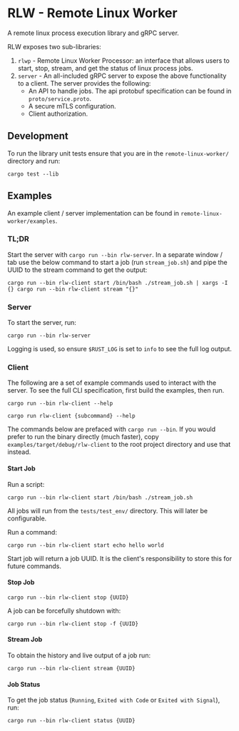 # RLW - Remote Linux Worker
A remote linux process execution library and gRPC server.

RLW exposes two sub-libraries:
1. `rlwp` - Remote Linux Worker Processor: an interface that allows users to start, stop, stream, and get the status of linux process jobs.
2. `server` - An all-included gRPC server to expose the above functionality to a client. The server provides the following:
   - An API to handle jobs. The api protobuf specification can be found in `proto/service.proto`.
   - A secure mTLS configuration.
   - Client authorization.


## Development

To run the library unit tests ensure that you are in the `remote-linux-worker/` directory and run:
```
cargo test --lib
```

## Examples

An example client / server implementation can be found in `remote-linux-worker/examples`.

### TL;DR
Start the server with `cargo run --bin rlw-server`.
In a separate window / tab use the below command to start a job (run `stream_job.sh`) and pipe the UUID to the stream command to get the output:
```
cargo run --bin rlw-client start /bin/bash ./stream_job.sh | xargs -I {} cargo run --bin rlw-client stream "{}"
```

### Server

To start the server, run:
```
cargo run --bin rlw-server
```

Logging is used, so ensure `$RUST_LOG` is set to `info` to see the full log output.


### Client

The following are a set of example commands used to interact with the server. To see the full CLI specification, first build the examples, then run.
 ```
cargo run --bin rlw-client --help

cargo run rlw-client {subcommand} --help
 ``` 

The commands below are prefaced with `cargo run --bin`. If you would prefer to run the binary directly (much faster), copy `examples/target/debug/rlw-client` to the root project directory and use that instead.

#### Start Job

Run a script: 
```
cargo run --bin rlw-client start /bin/bash ./stream_job.sh
```
All jobs will run from the `tests/test_env/` directory. This will later be configurable.

Run a command:
```
cargo run --bin rlw-client start echo hello world
```

Start job will return a job UUID. It is the client's responsibility to store this for future commands.

#### Stop Job

```
cargo run --bin rlw-client stop {UUID} 
```

A job can be forcefully shutdown with:
```
cargo run --bin rlw-client stop -f {UUID} 
```


#### Stream Job
To obtain the history and live output of a job run:

```
cargo run --bin rlw-client stream {UUID} 
```

#### Job Status 
To get the job status (`Running`, `Exited with Code` or `Exited with Signal`), run:

```
cargo run --bin rlw-client status {UUID} 
```